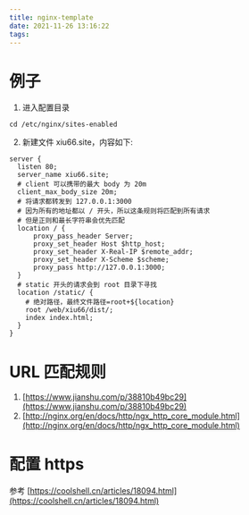 ```yaml
---
title: nginx-template
date: 2021-11-26 13:16:22
tags:
---
```


# 例子
1. 进入配置目录
```
cd /etc/nginx/sites-enabled
```
2. 新建文件 xiu66.site，内容如下:
```shell
server {
  listen 80;
  server_name xiu66.site;
  # client 可以携带的最大 body 为 20m
  client_max_body_size 20m;
  # 将请求都转发到 127.0.0.1:3000
  # 因为所有的地址都以 / 开头，所以这条规则将匹配到所有请求
  # 但是正则和最长字符串会优先匹配
  location / {
      proxy_pass_header Server;
      proxy_set_header Host $http_host;
      proxy_set_header X-Real-IP $remote_addr;
      proxy_set_header X-Scheme $scheme;
      proxy_pass http://127.0.0.1:3000;
  }
  # static 开头的请求会到 root 目录下寻找
  location /static/ {
    # 绝对路径，最终文件路径=root+${location}
    root /web/xiu66/dist/;
    index index.html;
  }
}
```

# URL 匹配规则 
1. [https://www.jianshu.com/p/38810b49bc29](https://www.jianshu.com/p/38810b49bc29)
2. [http://nginx.org/en/docs/http/ngx_http_core_module.html](http://nginx.org/en/docs/http/ngx_http_core_module.html)

# 配置 https 
参考 [https://coolshell.cn/articles/18094.html](https://coolshell.cn/articles/18094.html)